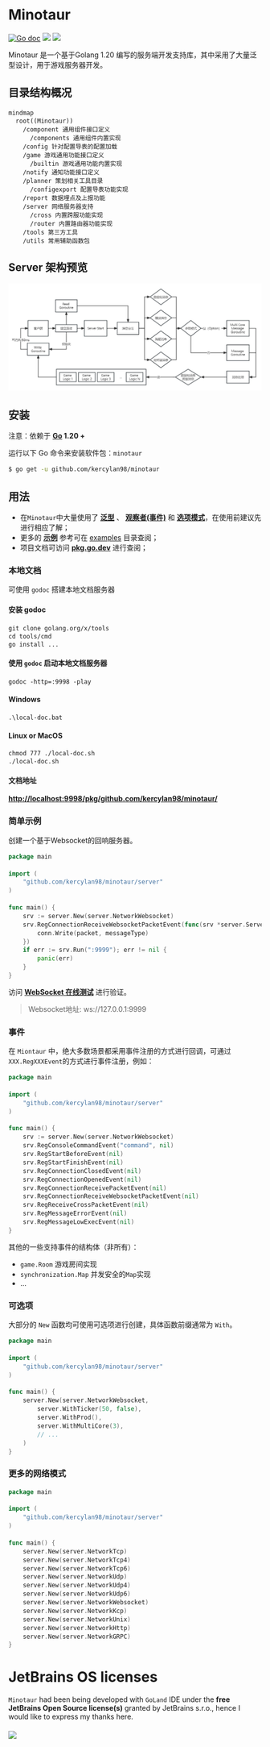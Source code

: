 # Minotaur

[![Go doc](https://img.shields.io/badge/go.dev-reference-brightgreen?logo=go&logoColor=white&style=flat)](https://pkg.go.dev/github.com/kercylan98/minotaur)
![](https://img.shields.io/badge/Email-kercylan@gmail.com-green.svg?style=flat)
![](https://komarev.com/ghpvc/?username=kercylan98)

Minotaur 是一个基于Golang 1.20 编写的服务端开发支持库，其中采用了大量泛型设计，用于游戏服务器开发。

## 目录结构概况
```mermaid
mindmap
  root((Minotaur))
    /component 通用组件接口定义
      /components 通用组件内置实现
    /config 针对配置导表的配置加载
    /game 游戏通用功能接口定义
      /builtin 游戏通用功能内置实现
    /notify 通知功能接口定义
    /planner 策划相关工具目录
      /configexport 配置导表功能实现
    /report 数据埋点及上报功能
    /server 网络服务器支持
      /cross 内置跨服功能实现
      /router 内置路由器功能实现
    /tools 第三方工具
    /utils 常用辅助函数包
```

## Server 架构预览
![server-gdi.jpg](.github/images/server-gdi.jpg)

## 安装
注意：依赖于 **[Go](https://go.dev/) 1.20 +**

运行以下 Go 命令来安装软件包：`minotaur`
```sh
$ go get -u github.com/kercylan98/minotaur
```

## 用法
- 在`Minotaur`中大量使用了 **[泛型](https://go.dev/doc/tutorial/generics)** 、 **[观察者(事件)](https://www.runoob.com/design-pattern/observer-pattern.html)** 和 **[选项模式](https://juejin.cn/post/6844903729313873927)**，在使用前建议先进行相应了解；
- 更多的 **[示例](./examples)** 参考可在 [examples](./examples) 目录查阅；
- 项目文档可访问 **[pkg.go.dev](https://pkg.go.dev/github.com/kercylan98/minotaur)** 进行查阅；

### 本地文档
可使用 `godoc` 搭建本地文档服务器
#### 安装 godoc
```shell
git clone golang.org/x/tools
cd tools/cmd
go install ...
```
#### 使用 `godoc` 启动本地文档服务器
```shell
godoc -http=:9998 -play
```
#### Windows
```shell
.\local-doc.bat
```

#### Linux or MacOS
```shell
chmod 777 ./local-doc.sh
./local-doc.sh
```

#### 文档地址
**[http://localhost:9998/pkg/github.com/kercylan98/minotaur/](http://localhost:9998/pkg/github.com/kercylan98/minotaur/)**

### 简单示例
创建一个基于Websocket的回响服务器。
```go
package main

import (
	"github.com/kercylan98/minotaur/server"
)

func main() {
	srv := server.New(server.NetworkWebsocket)
	srv.RegConnectionReceiveWebsocketPacketEvent(func(srv *server.Server, conn *server.Conn, packet []byte, messageType int) {
		conn.Write(packet, messageType)
	})
	if err := srv.Run(":9999"); err != nil {
		panic(err)
	}
}
```
访问 **[WebSocket 在线测试](http://www.websocket-test.com/)** 进行验证。
> Websocket地址: ws://127.0.0.1:9999

### 事件
在 `Miontaur` 中，绝大多数场景都采用事件注册的方式进行回调，可通过`XXX.RegXXXEvent`的方式进行事件注册，例如：
```go
package main

import (
	"github.com/kercylan98/minotaur/server"
)

func main() {
	srv := server.New(server.NetworkWebsocket)
	srv.RegConsoleCommandEvent("command", nil)
	srv.RegStartBeforeEvent(nil)
	srv.RegStartFinishEvent(nil)
	srv.RegConnectionClosedEvent(nil)
	srv.RegConnectionOpenedEvent(nil)
	srv.RegConnectionReceivePacketEvent(nil)
	srv.RegConnectionReceiveWebsocketPacketEvent(nil)
	srv.RegReceiveCrossPacketEvent(nil)
	srv.RegMessageErrorEvent(nil)
	srv.RegMessageLowExecEvent(nil)
}
```
其他的一些支持事件的结构体（非所有）：
 - `game.Room` 游戏房间实现
 - `synchronization.Map` 并发安全的`Map`实现
 - ...
### 可选项
大部分的 `New` 函数均可使用可选项进行创建，具体函数前缀通常为 `With`。
```go
package main

import (
	"github.com/kercylan98/minotaur/server"
)

func main() {
	server.New(server.NetworkWebsocket, 
		server.WithTicker(50, false),
		server.WithProd(),
		server.WithMultiCore(3),
		// ...
	)
}
```
### 更多的网络模式
```go
package main

import (
	"github.com/kercylan98/minotaur/server"
)

func main() {
	server.New(server.NetworkTcp)
	server.New(server.NetworkTcp4)
	server.New(server.NetworkTcp6)
	server.New(server.NetworkUdp)
	server.New(server.NetworkUdp4)
	server.New(server.NetworkUdp6)
	server.New(server.NetworkWebsocket)
	server.New(server.NetworkKcp)
	server.New(server.NetworkUnix)
	server.New(server.NetworkHttp)
	server.New(server.NetworkGRPC)
}
```

# JetBrains OS licenses

`Minotaur` had been being developed with `GoLand` IDE under the **free JetBrains Open Source license(s)** granted by JetBrains s.r.o., hence I would like to express my thanks here.

<a href="https://www.jetbrains.com/?from=minotaur" target="_blank"><img src="https://resources.jetbrains.com/storage/products/company/brand/logos/jb_beam.png?_gl=1*1vt713y*_ga*MTEzMjEzODQxNC4xNjc5OTY3ODUw*_ga_9J976DJZ68*MTY4ODU0MDUyMy4yMC4xLjE2ODg1NDA5NDAuMjUuMC4w&_ga=2.261225293.1519421387.1688540524-1132138414.1679967850" width="250" align="middle"/></a>